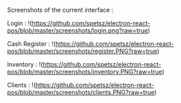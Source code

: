 Screenshots of the current interface :

Login : 
!(https://github.com/spetsz/electron-react-pos/blob/master/screenshots/login.png?raw=true)

Cash Register :
!(https://github.com/spetsz/electron-react-pos/blob/master/screenshots/register.PNG?raw=true)

Inventory :
!(https://github.com/spetsz/electron-react-pos/blob/master/screenshots/inventory.PNG?raw=true)

Clients :
!(https://github.com/spetsz/electron-react-pos/blob/master/screenshots/clients.PNG?raw=true)


